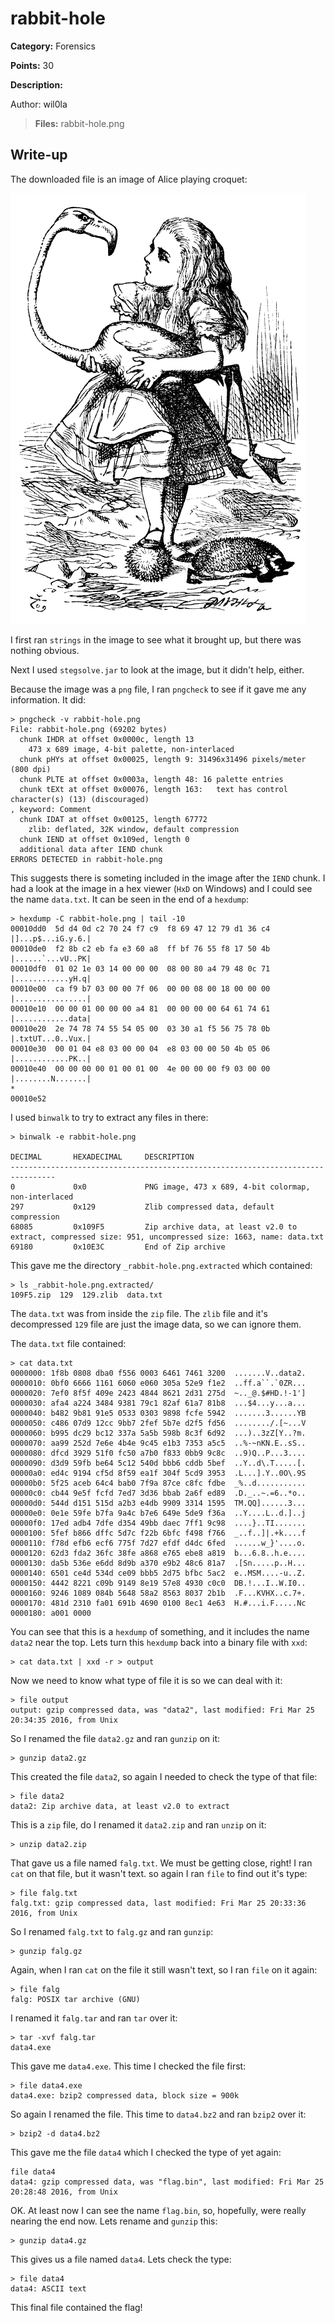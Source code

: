 # rabbit-hole
**Category:** Forensics

**Points:** 30

**Description:**

Author: wil0la

> **Files:** rabbit-hole.png

## Write-up
The downloaded file is an image of Alice playing croquet:

![The image](rabbit-hole.png)

I first ran `strings` in the image to see what it brought up, but there was nothing obvious.

Next I used `stegsolve.jar` to look at the image, but it didn't help, either.

Because the image was a `png` file, I ran `pngcheck` to see if it gave me any information. It did:
```
> pngcheck -v rabbit-hole.png 
File: rabbit-hole.png (69202 bytes)
  chunk IHDR at offset 0x0000c, length 13
    473 x 689 image, 4-bit palette, non-interlaced
  chunk pHYs at offset 0x00025, length 9: 31496x31496 pixels/meter (800 dpi)
  chunk PLTE at offset 0x0003a, length 48: 16 palette entries
  chunk tEXt at offset 0x00076, length 163:   text has control character(s) (13) (discouraged)
, keyword: Comment
  chunk IDAT at offset 0x00125, length 67772
    zlib: deflated, 32K window, default compression
  chunk IEND at offset 0x109ed, length 0
  additional data after IEND chunk
ERRORS DETECTED in rabbit-hole.png
```
This suggests there is someting included in the image after the `IEND` chunk. I had a look at the image in a hex viewer (`HxD` on Windows) and I could see the name `data.txt`. It can be seen in the end of a `hexdump`:
```
> hexdump -C rabbit-hole.png | tail -10
00010dd0  5d d4 0d c2 70 24 f7 c9  f8 69 47 12 79 d1 36 c4  |]...p$...iG.y.6.|
00010de0  f2 8b c2 eb fa e3 60 a8  ff bf 76 55 f8 17 50 4b  |......`...vU..PK|
00010df0  01 02 1e 03 14 00 00 00  08 00 80 a4 79 48 0c 71  |............yH.q|
00010e00  ca f9 b7 03 00 00 7f 06  00 00 08 00 18 00 00 00  |................|
00010e10  00 00 01 00 00 00 a4 81  00 00 00 00 64 61 74 61  |............data|
00010e20  2e 74 78 74 55 54 05 00  03 30 a1 f5 56 75 78 0b  |.txtUT...0..Vux.|
00010e30  00 01 04 e8 03 00 00 04  e8 03 00 00 50 4b 05 06  |............PK..|
00010e40  00 00 00 00 01 00 01 00  4e 00 00 00 f9 03 00 00  |........N.......|
*
00010e52
```
I used `binwalk` to try to extract any files in there:
```
> binwalk -e rabbit-hole.png 

DECIMAL       HEXADECIMAL     DESCRIPTION
--------------------------------------------------------------------------------
0             0x0             PNG image, 473 x 689, 4-bit colormap, non-interlaced
297           0x129           Zlib compressed data, default compression
68085         0x109F5         Zip archive data, at least v2.0 to extract, compressed size: 951, uncompressed size: 1663, name: data.txt
69180         0x10E3C         End of Zip archive
```
This gave me the directory `_rabbit-hole.png.extracted` which contained:
```
> ls _rabbit-hole.png.extracted/
109F5.zip  129  129.zlib  data.txt
```
The `data.txt` was from inside the `zip` file. The `zlib` file and it's decompressed `129` file are just the image data, so we can ignore them.

The `data.txt` file contained:
```
> cat data.txt 
0000000: 1f8b 0808 dba0 f556 0003 6461 7461 3200  .......V..data2.
0000010: 0bf0 6666 1161 6060 e060 305a 52e9 f1e2  ..ff.a``.`0ZR...
0000020: 7ef0 8f5f 409e 2423 4844 8621 2d31 275d  ~.._@.$#HD.!-1']
0000030: afa4 a224 3484 9381 79c1 82af 61a7 81b8  ...$4...y...a...
0000040: b482 9b81 91e5 0533 0303 9898 fcfe 5942  .......3......YB
0000050: c486 07d9 12cc 9bb7 2fef 5b7e d2f5 fd56  ......../.[~...V
0000060: b995 dc29 bc12 337a 5a5b 598b 8c3f 6d92  ...)..3zZ[Y..?m.
0000070: aa99 252d 7e6e 4b4e 9c45 e1b3 7353 a5c5  ..%-~nKN.E..sS..
0000080: dfcd 3929 51f0 fc50 a7b0 f833 0bb9 9c8c  ..9)Q..P...3....
0000090: d3d9 59fb be64 5c12 540d bbb6 cddb 5bef  ..Y..d\.T.....[.
00000a0: ed4c 9194 cf5d 8f59 ea1f 304f 5cd9 3953  .L...].Y..0O\.9S
00000b0: 5f25 aceb 64c4 bab0 7f9a 87ce c8fc fdbe  _%..d...........
00000c0: cb44 9e5f fcfd 7ed7 3d36 bbab 2a6f ed89  .D._..~.=6..*o..
00000d0: 544d d151 515d a2b3 e4db 9909 3314 1595  TM.QQ]......3...
00000e0: 0e1e 59fe b7fa 9a4c b7e6 649e 5de9 f36a  ..Y....L..d.]..j
00000f0: 17ed adb4 7dfe d354 49bb daec 7ff1 9c98  ....}..TI.......
0000100: 5fef b866 dffc 5d7c f22b 6bfc f498 f766  _..f..]|.+k....f
0000110: f78d efb6 ecf6 775f 7d27 efdf d4dc 6fed  ......w_}'....o.
0000120: 62d3 fda2 36fc 38fe a868 e765 ebe8 a819  b...6.8..h.e....
0000130: da5b 536e e6dd 8d9b a370 e9b2 48c6 81a7  .[Sn.....p..H...
0000140: 6501 ce4d 534d ce09 bbb5 2d75 bfbc 5ac2  e..MSM....-u..Z.
0000150: 4442 8221 c09b 9149 8e19 57e8 4930 c0c0  DB.!...I..W.I0..
0000160: 9246 1089 084b 5648 58a2 8563 8037 2b1b  .F...KVHX..c.7+.
0000170: 481d 2310 fa01 691b 4690 0100 8ec1 4e63  H.#...i.F.....Nc
0000180: a001 0000
```
You can see that this is a `hexdump` of something, and it includes the name `data2` near the top. Lets turn this `hexdump` back into a binary file with `xxd`:
```
> cat data.txt | xxd -r > output
```
Now we need to know what type of file it is so we can deal with it:
```
> file output 
output: gzip compressed data, was "data2", last modified: Fri Mar 25 20:34:35 2016, from Unix
```
So I renamed the file `data2.gz` and ran `gunzip` on it:
```
> gunzip data2.gz
```
This created the file `data2`, so again I needed to check the type of that file:
```
> file data2 
data2: Zip archive data, at least v2.0 to extract
```
This is a `zip` file, do I renamed it `data2.zip` and ran `unzip` on it:
```
> unzip data2.zip
```
That gave us a file named `falg.txt`. We must be getting close, right! I ran `cat` on that file, but it wasn't text. so again I ran `file` to find out it's type:
```
> file falg.txt
falg.txt: gzip compressed data, last modified: Fri Mar 25 20:33:36 2016, from Unix
```
So I renamed `falg.txt` to `falg.gz` and ran `gunzip`:
```
> gunzip falg.gz
```
Again, when I ran `cat` on the file it still wasn't text, so I ran `file` on it again:
```
> file falg
falg: POSIX tar archive (GNU)
```
I renamed it `falg.tar` and ran `tar` over it:
```
> tar -xvf falg.tar
data4.exe
```
This gave me `data4.exe`. This time I checked the file first:
```
> file data4.exe 
data4.exe: bzip2 compressed data, block size = 900k
```
So again I renamed the file. This time to `data4.bz2` and ran `bzip2` over it:
```
> bzip2 -d data4.bz2
```
This gave me the file `data4` which I checked the type of yet again:
```
file data4
data4: gzip compressed data, was "flag.bin", last modified: Fri Mar 25 20:28:48 2016, from Unix
```
OK. At least now I can see the name `flag.bin`, so, hopefully, were really nearing the end now. Lets rename and `gunzip` this:
```
> gunzip data4.gz
```
This gives us a file named `data4`. Lets check the type:
```
> file data4 
data4: ASCII text
```
This final file contained the flag!
